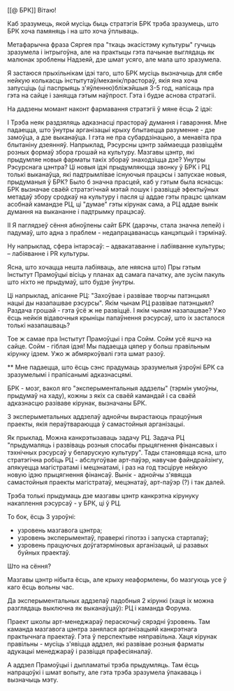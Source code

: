 [[@ БРК]]
Вітаю!

Каб зразумець, якой мусіць быць стратэгія БРК трэба зразумець, што БРК хоча памяняць і на што хоча ўплываць. 

Метафарычна фраза Сяргея пра "ткаць экасістэму культуры" гучыць зразумела і інтрыгоўна, але на практыцы гэта пачынае выглядаць як малюнак зроблены Надзеяй, дзе шмат усяго, але мала што зразумела.

Я застаюся прыхільнікам ідэі таго, што БРК мусіць вызначыць для сябе нейкую колькасць інстытутаў/механік/прастораў, якія яна хоча запусціць (ці паспрыяць з'яўленню)бліжэйшыя 3-5 год, напісаць пра гэта на сайце і заняцца гэтым наўпрост. Гэта і будзе аснова стратэгіі.

На дадзены момант наконт фармавання стратэгіі ў мяне ёсць 2 ідэі:

І
Трэба неяк раздзяляць адказнасці прастораў думання і гаварэння. Мне падаецца, што ўнутры арганізацыі крыху блытаецца разуменне - дзе замоўца, а дзе выканаўца. І гэта не пра субардзінацыю, а менавіта пра блытаніну дзеянняў. 
Напрыклад, Рэсурсны цэнтр займаецца развіццём розных формаў збора грошай на культуру. Мазгавы цэнтр, які прыдумляе новыя фарматы такіх збораў знаходзіцца дзе? Унутры Рэсурснага цэнтра? Ці новыя ідэі прыдумляюцца звонку ў БРК і РЦ толькі выканаўца, які падтрымлівае існуючыя працэсы і запускае новыя, прыдуманыя ў БРК?
Было б значна прасцей, каб у гэтым была яснасць: БРК вызначае сваёй стратэгічнай мэтай пошук і развіццё эфектыўных метадаў збору сродкаў на культуру і пасля ці аддае гэты працэс цалкам асобнай камандзе РЦ, ці "думае" гэты кірунак сама, а РЦ аддае вынік думання на выкананне і падтрымку працэсаў.

ІІ
Я паглядзеў сёння абноўлены сайт БРК (дарэчы, стала значна лепей) і падумаў, што адна з праблем - недапрацаванасць канцэпцый і тэрмінаў.

Ну напрыклад, сфера інтарэсаў:
– адвакатаванне і лабіяванне культуры;  
– лабіяванне і PR культуры.

Ясна, што хочацца нешта лабіяваць, але няясна што) Пры гэтым Інстытут Прамоўцыі вісіць у планах ад самага пачатку, але зусім пакуль што ніхто не прыдумаў, што будзе ўнутры. 

Ці напрыклад, апісанне РЦ: "Захоўвае і развівае творчы патэнцыял нацыі ды назапашвае рэсурсы". Якім чынам РЦ развівае патэнцыял? Раздача грошай - гэта ўсё ж не развіццё. І якім чынам назапашвае? Ужо ёсць нейкія відавочныя крыніцы папаўнення рэсурсаў, што іх засталося толькі назапашваць?

Тое ж самае пра Інстытут Прамоўцыі і пра Сойм. Сойм усё яшчэ на сайце.
Сойм - гіблая ідэя! Мы падаецца цяпер у больш правільным кірунку ідзем. Ужо ж абмяркоўвалі гэта шмат разоў.


**
Мне падаецца, што ёсць сэнс прадумаць зразумелыя ўзроўні БРК са зразумелымі і прапісанымі адказнасцямі. 

БРК - мозг, вакол яго "эксперыментальныя аддзелы" (тэрмін умоўны, прыдумаў на хаду), кожны з якіх са сваёй камандай і са сваёй адказнасцю разіваве кірунак, вызначаны БРК. 

З эксперыметальных аддзелаў аднойчы вырастаюць працоўныя праекты, якія пераўтвараюцца ў самастойныя арганізацыі. 

Як прыклад. Можна канкрэтызаваць задачу РЦ. Задача РЦ  "прыдумаляць і развіваць розныя спосабы прыцягнення фінансавых і тэхнічных рэсурсаў у беларускую культуру".
Тады становяцца ясна, што стратэгічна робіць РЦ - абслугоўвае арт-паўэр, навучае файндрайзінгу, апякуецца магістратамі і мецэнатамі, і раз на год тэсціруе нейкую новую ідэю прыцягнення фінансаў.
Вынік - аднойчы з'явяцца самастойныя праекты магістратаў, мецэнатаў, арт-паўэр (?) і так далей.

Трэба толькі прыдумаць дзе мазгавы цэнтр канкрэтна кірунуку накаплення рэсурсаў - у БРК, ці ў РЦ.

То бок, ёсць 3 узроўні: 
- узровень мазгавога цэнтра; 
- узровень эксперыментаў, праверкі гіпотэз і запуска стартапаў; 
- узровень працуючых доўгатэрміновых арганізацый, ці разавых буйных праектаў. 

Што на сёння? 

Мазгавы цэнтр нібыта ёсць, але крыху неаформлены, бо мазгуюць усе ў каго ёсць вольны час.

Да эксперыментальных аддзелаў падобныя 2 кірункі (хаця іх можна разглядаць выключна як выканаўцаў): РЦ і каманда Форума. 

Праект школы арт-менеджараў пераскочыў сярэдні ўзровень. Там каманда мазгавога цэнтра занялася арганізацыяй канкрэтнага практычнага праектаў. Гэта ў перспектыве няправільна. Хаця кірунак правільны - мусіць з'явіцца аддзел, які развівае розныя фарматы адукацыі менеджараў і развіцця прафесіяналаў.

А аддзел Прамоўцыі і дыпламатыі трэба прыдумляць. Там ёсць напрацоўкі і шмат вопыту, але гэта трэба зразумела ўпакаваць і вызначыць мэту.




